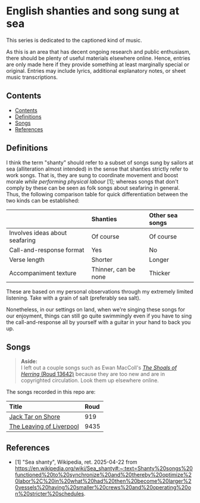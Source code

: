 # English shanties and song sung at sea

This series is dedicated to the captioned kind of music.

As this is an area that has decent ongoing research and public enthusiasm, there should be plenty of useful materials elsewhere online. Hence, entries are only made here if they provide something at least marginally special or original. Entries may include lyrics, additional explanatory notes, or sheet music transcriptions.

## Contents

- [Contents](#contents)
- [Definitions](#definitions)
- [Songs](#songs)
- [References](#references)

## Definitions

I think the term "shanty" should refer to a subset of songs sung by sailors at sea (alliteration almost intended) in the sense that shanties strictly refer to work songs. That is, they are sung to coordinate movement and boost morale *while performing physical labour* [1]; whereas songs that don't comply by these can be seen as folk songs about seafaring in general. Thus, the following comparison table for quick differentiation between the two kinds can be established:

|  | Shanties | Other sea songs |
| :-- | :-- | :-- |
| Involves ideas about seafaring | Of course | Of course |
| Call-and-response format | Yes | No |
| Verse length | Shorter | Longer |
| Accompaniment texture | Thinner, can be none | Thicker |

These are based on my personal observations through my extremely limited listening. Take with a grain of salt (preferably sea salt).

Nonetheless, in our settings on land, when we're singing these songs for our enjoyment, things can still go quite swimmingly even if you have to sing the call-and-response all by yourself with a guitar in your hand to back you up.

## Songs

> **Aside:**  
> I left out a couple songs such as Ewan MacColl's [*The Shoals of Herring* (Roud 13642)](https://mainlynorfolk.info/ewan.maccoll/songs/theshoalsofherring.html) because they are too new and are in copyrighted circulation. Look them up elsewhere online.

The songs recorded in this repo are:

| Title | Roud  |
| :--- | :--- |
| [Jack Tar on Shore](./jack-tar-on-shore.md) | 919 |
| [The Leaving of Liverpool](./the-leaving-of-liverpool.md) | 9435 |

## References

- [1] "Sea shanty", Wikipedia, ret. 2025-04-22 from https://en.wikipedia.org/wiki/Sea_shanty#:~:text=Shanty%20songs%20functioned%20to%20synchronize%20and%20thereby%20optimize%20labor%2C%20in%20what%20had%20then%20become%20larger%20vessels%20having%20smaller%20crews%20and%20operating%20on%20stricter%20schedules.
